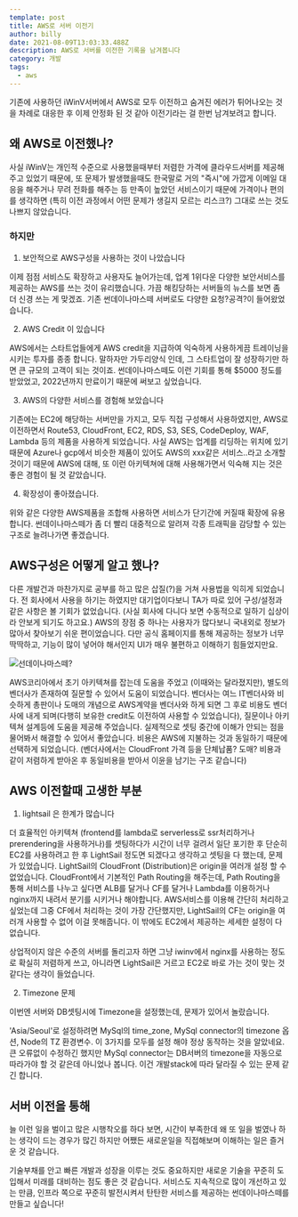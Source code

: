 ```yaml
---
template: post
title: AWS로 서버 이전기
author: billy
date: 2021-08-09T13:03:33.488Z
description: AWS로 서버를 이전한 기록을 남겨봅니다
category: 개발
tags:
  - aws
---
```

기존에 사용하던 iWinV서버에서 AWS로 모두 이전하고 숨겨진 에러가 튀어나오는 것을 차례로 대응한 후 이제 안정화 된 것 같아 이전기라는 걸 한번 남겨보려고 합니다.

## 왜 AWS로 이전했나?

사실 iWinV는 개인적 수준으로 사용했을때부터 저렴한 가격에 클라우드서버를 제공해 주고 있었기 때문에, 또 문제가 발생했을때도 한국말로 거의 "즉시"에 가깝게 이메일 대응을 해주거나 무려 전화를 해주는 등 만족이 높았던 서비스이기 때문에 가격이나 편의를 생각하면 (특히 이전 과정에서 어떤 문제가 생길지 모르는 리스크?) 그대로 쓰는 것도 나쁘지 않았습니다.

### 하지만

1. 보안적으로 AWS구성을 사용하는 것이 나았습니다

이제 점점 서비스도 확장하고 사용자도 늘어가는데, 업계 1위다운 다양한 보안서비스를 제공하는 AWS를 쓰는 것이 유리했습니다. 가끔 해킹당하는 서버들의 뉴스를 보면 좀 더 신경 쓰는 게 맞겠죠. 기존 썬데이나마스떼 서버로도 다양한 요청?공격?이 들어왔었습니다.

2. AWS Credit 이 있습니다

AWS에서는 스타트업들에게 AWS credit을 지급하여 익숙하게 사용하게끔 트레이닝을 시키는 투자를 종종 합니다. 말하자만 가두리양식 인데, 그 스타트업이 잘 성장하기만 하면 큰 규모의 고객이 되는 것이죠. 썬데이나마스떼도 이런 기회를 통해 $5000 정도를 받았었고, 2022년까지 만료이기 때문에 써보고 싶었습니다.

3. AWS의 다양한 서비스를 경험해 보았습니다

기존에는 EC2에 해당하는 서버만을 가지고, 모두 직접 구성해서 사용하였지만, AWS로 이전하면서 Route53, CloudFront, EC2, RDS, S3, SES, CodeDeploy, WAF, Lambda 등의 제품을 사용하게 되었습니다. 사실 AWS는 업계를 리딩하는 위치에 있기 때문에 Azure나 gcp에서 비슷한 제품이 있어도 AWS의 xxx같은 서비스..라고 소개할 것이기 때문에 AWS에 대해, 또 이런 아키텍쳐에 대해 사용해가면서 익숙해 지는 것은 좋은 경험이 될 것 같았습니다.

4. 확장성이 좋아졌습니다.

위와 같은 다양한 AWS제품을 조합해 사용하면 서비스가 단기간에 커질때 확장에 유용합니다. 썬데이나마스떼가 좀 더 빨리 대중적으로 알려져 각종 트래픽을 감당할 수 있는 구조로 늘려나가면 좋겠습니다.

## AWS구성은 어떻게 알고 했나?

다른 개발건과 마찬가지로 공부를 하고 많은 삽질(?)을 거쳐 사용법을 익히게 되었습니다. 전 회사에서 사용을 하기는 하였지만 대기업이다보니 TA가 따로 있어 구성/설정과 같은 사항은 볼 기회가 없었습니다. (사실 회사에 다니다 보면 수동적으로 일하기 십상이라 안보게 되기도 하고요.) AWS의 장점 중 하나는 사용자가 많다보니 국내외로 정보가 많아서 찾아보기 쉬운 편이었습니다. 다만 공식 홈페이지를 통해 제공하는 정보가 너무 딱딱하고, 기능이 많이 넣어야 해서인지 UI가 매우 불편하고 이해하기 힘들었지만요.

![](/media/aws.jpg "선데이나마스떼?")

AWS코리아에서 초기 아키텍쳐를 잡는데 도움을 주었고 (이때와는 달라졌지만), 별도의 벤더사가 존재하여 질문할 수 있어서 도움이 되었습니다. 벤더사는 여느 IT벤더사와 비슷하게 총판이나 도매의 개념으로 AWS계약을 벤더사와 하게 되면 그 후로 비용도 벤더사에 내게 되며(다행히 보유한 credit도 이전하여 사용할 수 있었습니다), 질문이나 아키텍쳐 설계등에 도움을 제공해 주었습니다. 실제적으로 셋팅 중간에 이해가 안되는 점을 물어봐서 해결할 수 있어서 좋았습니다. 비용은 AWS에 지불하는 것과 동일하기 때문에 선택하게 되었습니다. (벤더사에서는 CloudFront 가격 등을 단체납품? 도매? 비용과 같이 저렴하게 받아온 후 동일비용을 받아서 이윤을 남기는 구조 같습니다)



## AWS 이전할때 고생한 부분

1. lightsail 은 한계가 많습니다

더 효율적인 아키텍쳐 (frontend를 lambda로 serverless로 ssr처리하거나 prerendering을 사용하거나)를 셋팅하다가 시간이 너무 걸려서 일단 포기한 후 단순히 EC2를 사용하려고 한 후 LightSail 정도면 되겠다고 생각하고 셋팅을 다 했는데, 문제가 있었습니다. LightSail의 CloudFront (Distribution)은 origin을 여러개 설정 할 수 없었습니다. CloudFront에서 기본적인 Path Routing을 해주는데, Path Routing을 통해 서비스를 나누고 싶다면 ALB를 달거나 CF를 달거나 Lambda를 이용하거나 nginx까지 내려서 분기를 시키거나 해야합니다. AWS서비스를 이용해 간단히 처리하고 싶었는데 그중 CF에서 처리하는 것이 가장 간단했지만, LightSail의 CF는 origin을 여러개 사용할 수 없어 이걸 못해줍니다. 이 밖에도 EC2에서 제공하는 세세한 설정이 다 없습니다.

상업적이지 않은 수준의 서버를 돌리고자 하면 그냥 iwinv에서 nginx를 사용하는 정도로 확실히 저렴하게 쓰고, 아니라면 LightSail은 거르고 EC2로 바로 가는 것이 맞는 것 같다는 생각이 들었습니다.

2. Timezone 문제

이번엔 서버와 DB셋팅시에 Timezone을 설정했는데, 문제가 있어서 놀랐습니다.

'Asia/Seoul'로 설정하려면 MySql의 time_zone, MySql connector의 timezone 옵션, Node의 TZ 환경변수. 이 3가지를 모두를 설정 해야 정상 동작하는 것을 알았네요. 큰 오류없이 수정하긴 했지만 MySql connector는 DB서버의 timezone을 자동으로 따라가야 할 것 같은데 아니었나 봅니다. 이건 개발stack에 따라 달라질 수 있는 문제 같긴 합니다.

## 서버 이전을 통해

늘 이런 일을 벌이고 많은 시행착오를 하다 보면, 시간이 부족한데 왜 또 일을 벌였나 하는 생각이 드는 경우가 많긴 하지만 어쨌든 새로운일을 직접해보며 이해하는 일은 즐거운 것 같습니다.

기술부채를 안고 빠른 개발과 성장을 이루는 것도 중요하지만 새로운 기술을 꾸준히 도입해서 미래를 대비하는 점도 좋은 것 같습니다. 서비스도 지속적으로 많이 개선하고 있는 만큼, 인프라 쪽으로 꾸준히 발전시켜서 탄탄한 서비스를 제공하는 썬데이나마스떼를 만들고 싶습니다!
